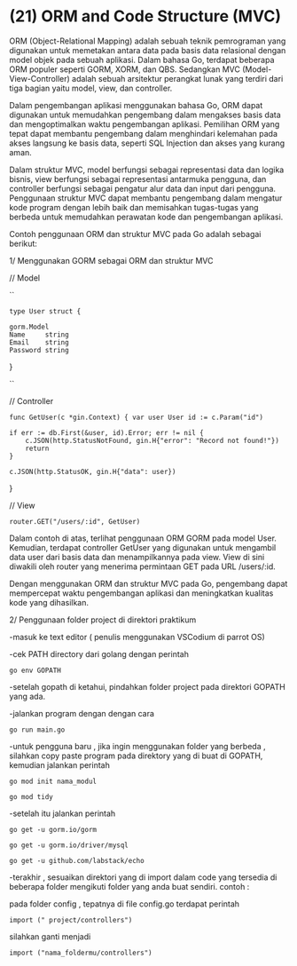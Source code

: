 # (21) ORM and Code Structure (MVC)

ORM (Object-Relational Mapping) adalah sebuah teknik pemrograman yang digunakan untuk memetakan antara data pada basis data relasional dengan model objek pada sebuah aplikasi. Dalam bahasa Go, terdapat beberapa ORM populer seperti GORM, XORM, dan QBS. Sedangkan MVC (Model-View-Controller) adalah sebuah arsitektur perangkat lunak yang terdiri dari tiga bagian yaitu model, view, dan controller.

Dalam pengembangan aplikasi menggunakan bahasa Go, ORM dapat digunakan untuk memudahkan pengembang dalam mengakses basis data dan mengoptimalkan waktu pengembangan aplikasi. Pemilihan ORM yang tepat dapat membantu pengembang dalam menghindari kelemahan pada akses langsung ke basis data, seperti SQL Injection dan akses yang kurang aman.

Dalam struktur MVC, model berfungsi sebagai representasi data dan logika bisnis, view berfungsi sebagai representasi antarmuka pengguna, dan controller berfungsi sebagai pengatur alur data dan input dari pengguna. Penggunaan struktur MVC dapat membantu pengembang dalam mengatur kode program dengan lebih baik dan memisahkan tugas-tugas yang berbeda untuk memudahkan perawatan kode dan pengembangan aplikasi.

Contoh penggunaan ORM dan struktur MVC pada Go adalah sebagai berikut:

1/  Menggunakan GORM sebagai ORM dan struktur MVC

// Model

``

``type User struct {
    ``

    gorm.Model
    Name     string
    Email    string
    Password string
}

``

// Controller



``func GetUser(c *gin.Context) {
    var user User
    id := c.Param("id")``

    if err := db.First(&user, id).Error; err != nil {
        c.JSON(http.StatusNotFound, gin.H{"error": "Record not found!"})
        return
    }

    c.JSON(http.StatusOK, gin.H{"data": user})
}



// View

``
router.GET("/users/:id", GetUser)
``

Dalam contoh di atas, terlihat penggunaan ORM GORM pada model User. Kemudian, terdapat controller GetUser yang digunakan untuk mengambil data user dari basis data dan menampilkannya pada view. View di sini diwakili oleh router yang menerima permintaan GET pada URL /users/:id.

Dengan menggunakan ORM dan struktur MVC pada Go, pengembang dapat mempercepat waktu pengembangan aplikasi dan meningkatkan kualitas kode yang dihasilkan.

2/ Penggunaan folder project di direktori praktikum

-masuk ke text editor ( penulis menggunakan VSCodium di parrot OS)

-cek PATH directory dari golang dengan perintah

``
go env GOPATH
``

-setelah gopath di ketahui, pindahkan folder project pada direktori GOPATH yang ada.

-jalankan program dengan dengan cara

``
go run main.go
``

-untuk pengguna baru , jika ingin menggunakan folder yang berbeda , silahkan copy paste program pada direktory yang di buat di GOPATH,  kemudian jalankan perintah

``
go mod init nama_modul
``

``
go mod tidy
``

-setelah itu jalankan perintah

``
go get -u gorm.io/gorm
``

``
go get -u gorm.io/driver/mysql
``

``
go get -u github.com/labstack/echo
``

-terakhir , sesuaikan direktori yang di import dalam code yang tersedia di beberapa folder mengikuti folder yang anda buat sendiri.
contoh :

pada folder config , tepatnya di file config.go
terdapat perintah

``
import (" project/controllers")
``

silahkan ganti menjadi

``
import ("nama_foldermu/controllers")
``

